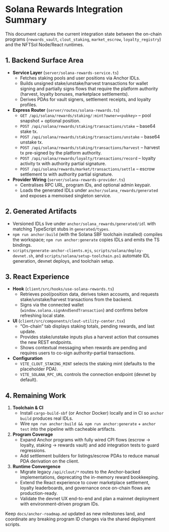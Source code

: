 # Solana Rewards Integration Summary

This document captures the current integration state between the on-chain
programs (`rewards_vault`, `clout_staking`, `market_escrow`,
`loyalty_registry`) and the NFTSol Node/React runtimes.

## 1. Backend Surface Area

- **Service Layer** (`server/solana-rewards-service.ts`)
  - Fetches staking pools and user positions via Anchor IDLs.
  - Builds unsigned stake/unstake/harvest transactions for wallet signing and
    partially signs flows that require the platform authority (harvest, loyalty
    bonuses, marketplace settlements).
  - Derives PDAs for vault signers, settlement receipts, and loyalty profiles.
- **Express Router** (`server/routes/solana-rewards.ts`)
  - `GET /api/solana/rewards/staking/:mint?owner=<pubkey>` – pool snapshot +
    optional position.
  - `POST /api/solana/rewards/staking/transactions/stake` – base64 stake tx.
  - `POST /api/solana/rewards/staking/transactions/unstake` – base64 unstake tx.
  - `POST /api/solana/rewards/staking/transactions/harvest` – harvest tx
    pre-signed by the platform authority.
  - `POST /api/solana/rewards/loyalty/transactions/record` – loyalty activity
    tx with authority partial signature.
  - `POST /api/solana/rewards/market/transactions/settle` – escrow settlement
    tx with authority partial signature.
- **Provider Wiring** (`server/solana-rewards-provider.ts`)
  - Centralises RPC URL, program IDs, and optional admin keypair.
  - Loads the generated IDLs under `anchor/solana_rewards/generated` and exposes
    a memoised singleton service.

## 2. Generated Artifacts

- Versioned IDLs live under `anchor/solana_rewards/generated/idl` with matching
  TypeScript stubs in `generated/types`.
- `npm run anchor:build` (with the Solana SBF toolchain installed) compiles the
  workspace; `npm run anchor:generate` copies IDLs and emits the TS bindings.
- `scripts/generate-anchor-clients.mjs`, `scripts/solana/deploy-devnet.sh`, and
  `scripts/solana/setup-toolchain.ps1` automate IDL generation, devnet deploys,
  and toolchain setup.

## 3. React Experience

- **Hook** (`client/src/hooks/use-solana-rewards.ts`)
  - Retrieves pool/position data, derives token accounts, and requests
    stake/unstake/harvest transactions from the backend.
  - Signs via the connected wallet (`window.solana.signAndSendTransaction`) and
  confirms before refreshing local state.
- **UI** (`client/src/components/clout-utility-center.tsx`)
  - “On-chain” tab displays staking totals, pending rewards, and last update.
  - Provides stake/unstake inputs plus a harvest action that consumes the new
    REST endpoints.
  - Shows contextual messaging when rewards are pending and requires users to
    co-sign authority-partial transactions.
- **Configuration**
  - `VITE_CLOUT_STAKING_MINT` selects the staking mint (defaults to the
    placeholder PDA).
  - `VITE_SOLANA_RPC_URL` controls the connection endpoint (devnet by default).

## 4. Remaining Work

1. **Toolchain & CI**
   - Install `cargo-build-sbf` (or Anchor Docker) locally and in CI so `anchor
     build` produces real IDLs.
   - Wire `npm run anchor:build && npm run anchor:generate` + `anchor test` into
     the pipeline with cacheable artifacts.
2. **Program Coverage**
   - Expand Anchor programs with fully wired CPI flows (escrow → loyalty,
     staking → rewards vault) and add integration tests to guard regressions.
   - Add settlement builders for listings/escrow PDAs to reduce manual PDA
     derivation on the client.
3. **Runtime Convergence**
   - Migrate legacy `/api/clout/*` routes to the Anchor-backed implementations,
     deprecating the in-memory reward bookkeeping.
   - Extend the React experience to cover marketplace settlement, loyalty
     leaderboards, and governance once on-chain flows are production-ready.
   - Validate the devnet UX end-to-end and plan a mainnet deployment with
     environment-driven program IDs.

Keep `docs/anchor-roadmap.md` updated as new milestones land, and coordinate any
breaking program ID changes via the shared deployment scripts.
